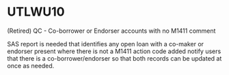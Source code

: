 # UTLWU10
(Retired) QC - Co-borrower or Endorser accounts with no M1411 comment

SAS report is needed that identifies any open loan with a co-maker or endorser present where there is not a M1411 action code added notify users that there is a co-borrower/endorser so that both records can be updated at once as needed.
